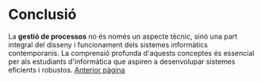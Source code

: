 # Conclusió
La **gestió de processos** no és només un aspecte tècnic, sinó una part integral del disseny i funcionament dels sistemes informàtics contemporanis. La comprensió profunda d'aquests conceptes és essencial per als estudiants d'informàtica que aspiren a desenvolupar sistemes eficients i robustos.
[Anterior pàgina](Components.md)